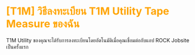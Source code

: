 # <span style="color: orange">[T1M] วิธีลงทะเบียน T1M Utility Tape Measure ของฉัน</span>

T1M Utility ของคุณจะได้รับการลงทะเบียนโดยอัตโนมัติเมื่อคุณเชื่อมต่อกับแอป ROCK Jobsite เป็นครั้งแรก
